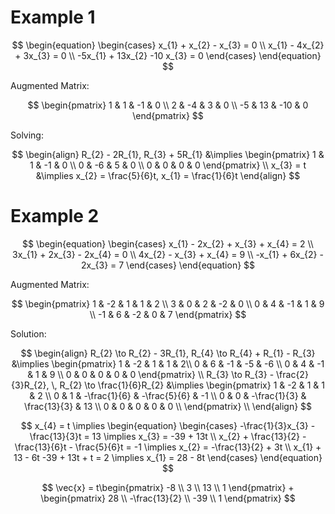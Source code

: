 # Example 1

$$
\begin{equation}
\begin{cases}
x_{1} + x_{2} - x_{3} = 0 \\
x_{1} - 4x_{2} + 3x_{3} = 0 \\
-5x_{1} + 13x_{2} -10 x_{3} = 0
\end{cases}
\end{equation}
$$

Augmented Matrix:

$$
\begin{pmatrix}
1 & 1 & -1 & 0 \\
2 & -4 & 3 & 0 \\
-5 & 13 & -10 & 0
\end{pmatrix} 
$$

Solving:

$$
\begin{align}
R_{2} - 2R_{1}, R_{3} + 5R_{1} &\implies \begin{pmatrix}
1 & 1 & -1 & 0 \\
0 & -6 & 5 & 0 \\
0 & 0 & 0 & 0
\end{pmatrix} \\
x_{3} = t &\implies x_{2} = \frac{5}{6}t, x_{1} = \frac{1}{6}t
\end{align}
$$

# Example 2

$$
\begin{equation}
\begin{cases}
x_{1} - 2x_{2} + x_{3} + x_{4} = 2 \\
3x_{1} + 2x_{3} - 2x_{4} = 0 \\
4x_{2} - x_{3} + x_{4} = 9 \\
-x_{1} + 6x_{2} - 2x_{3} = 7
\end{cases}
\end{equation}
$$

Augmented Matrix:

$$
\begin{pmatrix}
1 & -2 & 1 & 1 & 2 \\
3 & 0 & 2 & -2 & 0 \\
0 & 4 & -1 & 1 & 9 \\
-1 & 6 & -2 & 0 & 7
\end{pmatrix}
$$

Solution:

$$
\begin{align}
R_{2} \to R_{2} - 3R_{1}, R_{4} \to R_{4} + R_{1} - R_{3} &\implies \begin{pmatrix}
1 & -2 & 1 & 1 & 2\\
0 & 6 & -1 & -5 & -6 \\
0 & 4 & -1 & 1 & 9 \\
0 & 0 & 0 & 0 & 0
\end{pmatrix} \\
R_{3} \to R_{3} - \frac{2}{3}R_{2}, \, R_{2} \to \frac{1}{6}R_{2} &\implies \begin{pmatrix}
1 & -2 & 1 & 1 & 2 \\
0 & 1 & -\frac{1}{6} & -\frac{5}{6} & -1 \\
0 & 0 & -\frac{1}{3} & \frac{13}{3} & 13 \\
0 & 0 & 0 & 0 & 0 \\
\end{pmatrix} \\
\end{align}
$$

$$
x_{4} = t \implies 
\begin{equation}
\begin{cases}
-\frac{1}{3}x_{3} - \frac{13}{3}t = 13 \implies x_{3} = -39 + 13t \\
x_{2} + \frac{13}{2} - \frac{13}{6}t - \frac{5}{6}t = -1 \implies x_{2} = -\frac{13}{2} + 3t \\
x_{1} + 13 - 6t -39 + 13t + t = 2 \implies x_{1} = 28 - 8t
\end{cases}
\end{equation}
$$

$$
\vec{x} = t\begin{pmatrix}
-8 \\
3 \\
13 \\
1
\end{pmatrix} + \begin{pmatrix}
28 \\
-\frac{13}{2} \\
-39 \\
1
\end{pmatrix}
$$